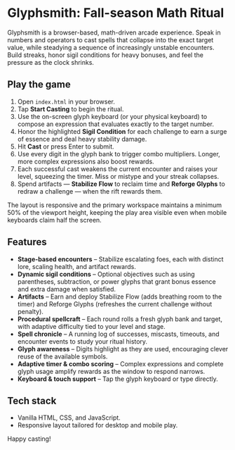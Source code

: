 # Glyphsmith: Fall-season Math Ritual

Glyphsmith is a browser-based, math-driven arcade experience. Speak in numbers and operators to cast spells that collapse into the exact target value, while steadying a sequence of increasingly unstable encounters. Build streaks, honor sigil conditions for heavy bonuses, and feel the pressure as the clock shrinks.

## Play the game

1. Open `index.html` in your browser.
2. Tap **Start Casting** to begin the ritual.
3. Use the on-screen glyph keyboard (or your physical keyboard) to compose an expression that evaluates exactly to the target number.
4. Honor the highlighted **Sigil Condition** for each challenge to earn a surge of essence and deal heavy stability damage.
5. Hit **Cast** or press Enter to submit.
6. Use every digit in the glyph bank to trigger combo multipliers. Longer, more complex expressions also boost rewards.
7. Each successful cast weakens the current encounter and raises your level, squeezing the timer. Miss or mistype and your streak collapses.
8. Spend artifacts — **Stabilize Flow** to reclaim time and **Reforge Glyphs** to redraw a challenge — when the rift rewards them.

The layout is responsive and the primary workspace maintains a minimum 50% of the viewport height, keeping the play area visible even when mobile keyboards claim half the screen.

## Features

- **Stage-based encounters** – Stabilize escalating foes, each with distinct lore, scaling health, and artifact rewards.
- **Dynamic sigil conditions** – Optional objectives such as using parentheses, subtraction, or power glyphs that grant bonus essence and extra damage when satisfied.
- **Artifacts** – Earn and deploy Stabilize Flow (adds breathing room to the timer) and Reforge Glyphs (refreshes the current challenge without penalty).
- **Procedural spellcraft** – Each round rolls a fresh glyph bank and target, with adaptive difficulty tied to your level and stage.
- **Spell chronicle** – A running log of successes, miscasts, timeouts, and encounter events to study your ritual history.
- **Glyph awareness** – Digits highlight as they are used, encouraging clever reuse of the available symbols.
- **Adaptive timer & combo scoring** – Complex expressions and complete glyph usage amplify rewards as the window to respond narrows.
- **Keyboard & touch support** – Tap the glyph keyboard or type directly.

## Tech stack

- Vanilla HTML, CSS, and JavaScript.
- Responsive layout tailored for desktop and mobile play.

Happy casting!
